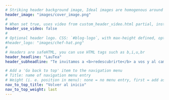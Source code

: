 ```yaml
---
# Striking header background image, Ideal images are homogenous around the centre and contrasting to the text. Non-ideal images can use `title_guard`
header_image: "images/cover_image.png"
#
# When set true, uses video from custom_header_video.html partial, instead of header_image
header_use_video: false
#
# Optional header logo. CSS: `#blog-logo`, with max-height defined, optimize to prevent scaling
#header_logo: "images/chef-hat.png"
#
# Headers are safeHTML, you can use HTML tags such as b,i,u,br
header_headline: "LauTea"
header_subheadline: "Te invitamos a <b>redescubrirte</b> a vos y al camino del té en cada taza 🌱🍵"

# Add a 'Go back to top' item to the navigation menu
# Title: name of navigation menu entry
# Weight (i. e. position in menu): none = no menu entry, first = add as first entry, last = ad as last entry
nav_to_top_title: "Volver al inicio"
nav_to_top_weight: last
---
```


